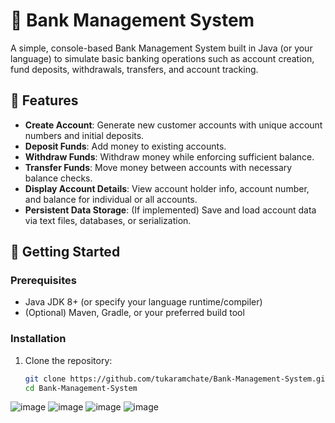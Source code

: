 # 🏦 Bank Management System

A simple, console-based Bank Management System built in Java (or your language) to simulate basic banking operations such as account creation, fund deposits, withdrawals, transfers, and account tracking.

## 🧩 Features

- **Create Account**: Generate new customer accounts with unique account numbers and initial deposits.  
- **Deposit Funds**: Add money to existing accounts.  
- **Withdraw Funds**: Withdraw money while enforcing sufficient balance.  
- **Transfer Funds**: Move money between accounts with necessary balance checks.  
- **Display Account Details**: View account holder info, account number, and balance for individual or all accounts.  
- **Persistent Data Storage**: (If implemented) Save and load account data via text files, databases, or serialization.

## 🚀 Getting Started

### Prerequisites

- Java JDK 8+ (or specify your language runtime/compiler)
- (Optional) Maven, Gradle, or your preferred build tool

### Installation

1. Clone the repository:
   ```bash
   git clone https://github.com/tukaramchate/Bank-Management-System.git
   cd Bank-Management-System

![image](https://github.com/user-attachments/assets/69ea92d1-d91f-4a24-abeb-05b020b4663f)
![image](https://github.com/user-attachments/assets/b30db639-20cf-4949-8c1f-309f1e62e099)
![image](https://github.com/user-attachments/assets/7af86521-c7ce-47a5-a046-5fa4bba8205f)
![image](https://github.com/user-attachments/assets/ce98caf3-6b49-432b-9aa4-108520f54af6)



